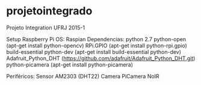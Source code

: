 # projetointegrado
Projeto Integration UFRJ 2015-1


Setup Raspberry Pi
OS: Raspian
Dependencias:
python 2.7
python-open (apt-get install python-opencv)
RPi.GPIO (apt-get install python-rpi.gpio)
build-essential python-dev (apt-get install build-essential python-dev)
Adafruit_Python_DHT (https://github.com/adafruit/Adafruit_Python_DHT.git)
python-picamera (apt-get install python-picamera)

Periféricos:
Sensor AM2303 (DHT22)
Camera PiCamera NoIR
